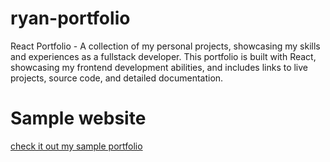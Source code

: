 # ryan-portfolio

React Portfolio - A collection of my personal projects, showcasing my skills and experiences as a fullstack developer. This portfolio is built with React, showcasing my frontend development abilities, and includes links to live projects, source code, and detailed documentation.

# Sample website

[check it out my sample portfolio](https://www.rmaddumahewa.com)
